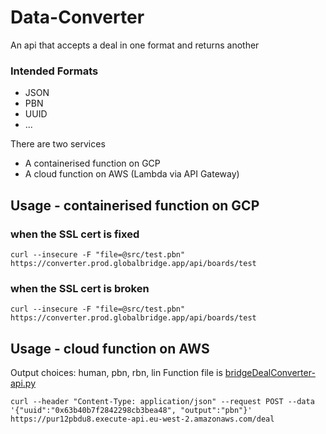 # Data-Converter
An api that accepts a deal in one format and returns another

### Intended Formats
- JSON
- PBN
- UUID
- ...

There are two services
* A containerised function on GCP
* A cloud function on AWS (Lambda via API Gateway)

## Usage - containerised function on GCP
### when the SSL cert is fixed
```
curl --insecure -F "file=@src/test.pbn" https://converter.prod.globalbridge.app/api/boards/test
```
### when the SSL cert is broken
```
curl --insecure -F "file=@src/test.pbn" https://converter.prod.globalbridge.app/api/boards/test
```

## Usage - cloud function on AWS
Output choices: human, pbn, rbn, lin
Function file is [bridgeDealConverter-api.py](https://github.com/online-bridge-hackathon/Data-Converter/tree/master/bridgeDealConverter)
```
curl --header "Content-Type: application/json" --request POST --data '{"uuid":"0x63b40b7f2842298cb3bea48", "output":"pbn"}' https://pur12pbdu8.execute-api.eu-west-2.amazonaws.com/deal
```
